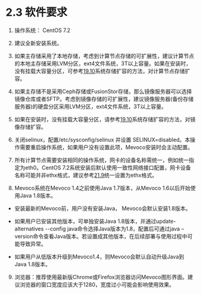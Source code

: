 # 2.3 软件要求

1. 操作系统： CentOS 7.2

2. 建议全新安装系统。

3. 如果主存储采用了本地存储，考虑到计算节点存储的可扩展性，建议计算节点的本地主存储采用LVM分区，ext4文件系统，3T以上容量。如果在安装时，没有挂载大容量分区，可参考[19.10](/other-setting/enlarge-local-storage.md)系统存储扩容的方法，对计算节点存储扩容。

4. 如果主存储不是采用Ceph存储或FusionStor存储，那么镜像服务器可以选择镜像仓库或者SFTP。考虑到镜像存储的可扩展性，建议镜像服务器(备份存储服务器)的硬盘分区采用LVM分区，ext4文件系统，3T以上容量。

5. 如果在安装时，没有挂载大容量分区，请参考[19.10](/other-setting/enlarge-local-storage.md)系统存储扩容的方法，对镜像存储扩容。

6. 关闭selinux，配置/etc/sysconfig/selinux 并设置 SELINUX=disabled。本操作需要重启操作系统，如果用户没有设置此项，Mevoco安装时会主动配置。

7. 所有计算节点需要安装相同的操作系统，网卡的设备名称需统一，例如统一指定为eth0。CentOS 7.2系统安装后默认使用一致性网络接口配置，网卡设备名称可能并非ethx格式，建议参考[21.9](/other-setting/change-network-device.md)统一设置为ethx格式。

8. Mevoco系统在Mevoco 1.4之前使用Java 1.7版本，从Mevoco 1.6以后开始使用Java 1.8版本。

* 安装最新的Mevoco前，用户没有安装Java， Mevoco会默认安装1.8版本。

* 如果用户已安装其他版本，可单独安装Java 1.8版本，并通过update-alternatives --config java命令选择Java版本为1.8，配置后可通过java –version命令查看Java版本。若设置成其他版本，在后续部署与使用过程中可能导致异常。

* 如果用户从低版本升级到Mevoco1.4，则Mevoco会默认自动升级Java到Java 1.8版本。

9. 浏览器：推荐使用最新版Chrome或Firefox浏览器访问Mevoco图形界面。建议浏览器的窗口宽度应该大于1280，宽度过小可能会影响使用效果。


